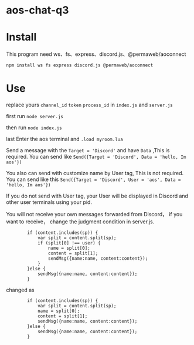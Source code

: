 # aos-chat-q3

<h1> Install </h1>

This program need ws、fs、express、discord.js、@permaweb/aoconnect

`npm install ws fs express discord.js @permaweb/aoconnect`

<h1> Use </h1>

replace yours `channel_id` `token` `process_id` in `index.js` and `server.js`

first run `node server.js` 

then run `node index.js`

last Enter the aos terminal and `.load myroom.lua`

Send a message with the `Target = 'Discord'` and have `Data` ,This is required. 
You can send like `Send({Target = 'Discord', Data = 'hello, Im aos'})`

You also can send with customize name by User tag, This is not required. 
You can send like this `Send({Target = 'Discord', User = 'aos', Data = 'hello, Im aos'})`

If you do not send with User tag, your User will be displayed in Discord and other user terminals using your pid.

You will not receive your own messages forwarded from Discord， if you want to receive， change the judgment condition in server.js.
```
        if (content.includes(sp)) {
            var split = content.split(sp);
            if (split[0] !== user) {
                name = split[0];
                content = split[1];
                sendMsg({name:name, content:content});
            }
        }else {
            sendMsg({name:name, content:content});
        }
```
changed as
```
        if (content.includes(sp)) {
            var split = content.split(sp);
            name = split[0];
            content = split[1];
            sendMsg({name:name, content:content});
        }else {
            sendMsg({name:name, content:content});
        }
```
